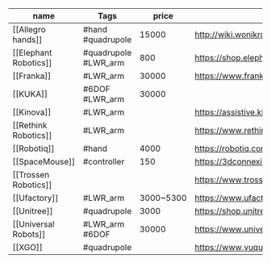 | name                  | Tags                 | price     | url                                                                  | social                              | file |
| --------------------- | -------------------- | --------- | -------------------------------------------------------------------- | ----------------------------------- | ---- |
| [[Allegro hands]]     | #hand #quadrupole    | 15000     | http://wiki.wonikrobotics.com/AllegroHandWiki/index.php/Allegro_Hand |                                     |      |
| [[Elephant Robotics]] | #quadrupole #LWR_arm | 800       | https://shop.elephantrobotics.com/                                   | https://twitter.com/CobotMy         |      |
| [[Franka]]            | #LWR_arm             | 30000     | https://www.franka.de/                                               |                                     |      |
| [[KUKA]]              | #6DOF #LWR_arm       | 30000     |                                                                      |                                     |      |
| [[Kinova]]            | #LWR_arm             |           | https://assistive.kinovarobotics.com/product/jaco-robotic-arm        |                                     |      |
| [[Rethink Robotics]]  | #LWR_arm             |           | https://www.rethinkrobotics.com/sawyer                               |                                     |      |
| [[Robotiq]]           | #hand                | 4000      | https://robotiq.com/solutions/palletizing                            |                                     |      |
| [[SpaceMouse]]        | #controller          | 150       | https://3dconnexion.com/us/spacemouse/                               | https://twitter.com/3Dconnexion     |      |
| [[Trossen Robotics]]  |                      |           | https://www.trossenrobotics.com/                                     |                                     |      |
| [[Ufactory]]          | #LWR_arm             | 3000~5300 | https://www.ufactory.cc/cost-effective-cobot-robots/                 |                                     |      |
| [[Unitree]]           | #quadrupole          | 3000      | https://shop.unitree.com/                                            | https://twitter.com/UnitreeRobotics |      |
| [[Universal Robots]]  | #LWR_arm #6DOF       | 30000     | https://www.universal-robots.com/                                    |                                     |      |
| [[XGO]]               | #quadrupole          |           | https://www.yuque.com/luwudynamics                                   | https://twitter.com/luwu_dynamics   |      |
